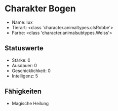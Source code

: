 # Charakter Bogen

  - Name: Iux
  - Tierart: <class 'character.animaltypes.clsRobbe'>
  - Farbe: <class 'character.animalsubtypes.Weiss'>

## Statuswerte

  - Stärke: 0
  - Ausdauer: 0
  - Geschicklichkeit: 0
  - Intelligenz: 5

## Fähigkeiten

  - Magische Heilung